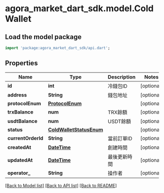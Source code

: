 # agora_market_dart_sdk.model.ColdWallet

## Load the model package
```dart
import 'package:agora_market_dart_sdk/api.dart';
```

## Properties
Name | Type | Description | Notes
------------ | ------------- | ------------- | -------------
**id** | **int** | 冷錢包ID | [optional] 
**address** | **String** | 錢包地址 | [optional] 
**protocolEnum** | [**ProtocolEnum**](ProtocolEnum.md) |  | [optional] 
**trxBalance** | **num** | TRX餘額 | [optional] 
**usdtBalance** | **num** | USDT餘額 | [optional] 
**status** | [**ColdWalletStatusEnum**](ColdWalletStatusEnum.md) |  | [optional] 
**currentOrderId** | **String** | 當前訂單ID | [optional] 
**createdAt** | [**DateTime**](DateTime.md) | 創建時間 | [optional] 
**updatedAt** | [**DateTime**](DateTime.md) | 最後更新時間 | [optional] 
**operator_** | **String** | 操作者 | [optional] 

[[Back to Model list]](../README.md#documentation-for-models) [[Back to API list]](../README.md#documentation-for-api-endpoints) [[Back to README]](../README.md)


